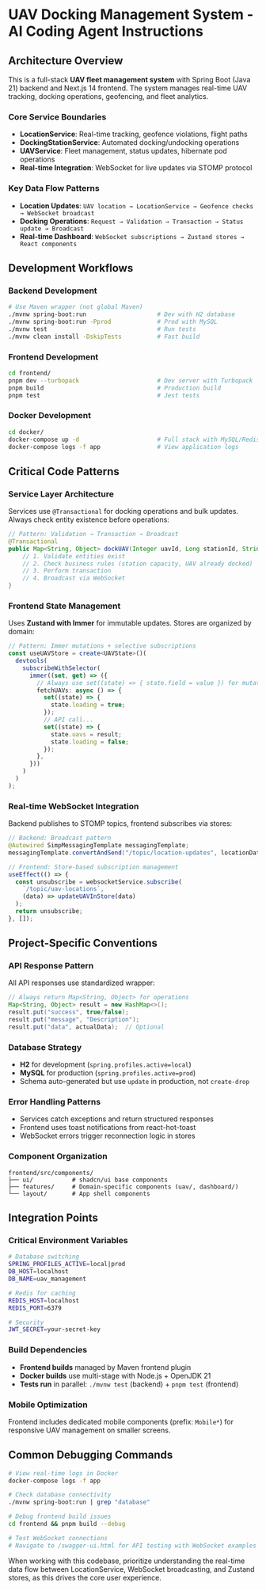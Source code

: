# UAV Docking Management System - AI Coding Agent Instructions

## Architecture Overview

This is a full-stack **UAV fleet management system** with Spring Boot (Java 21) backend and Next.js 14 frontend. The system manages real-time UAV tracking, docking operations, geofencing, and fleet analytics.

### Core Service Boundaries

- **LocationService**: Real-time tracking, geofence violations, flight paths
- **DockingStationService**: Automated docking/undocking operations
- **UAVService**: Fleet management, status updates, hibernate pod operations
- **Real-time Integration**: WebSocket for live updates via STOMP protocol

### Key Data Flow Patterns

- **Location Updates**: `UAV location → LocationService → Geofence checks → WebSocket broadcast`
- **Docking Operations**: `Request → Validation → Transaction → Status update → Broadcast`
- **Real-time Dashboard**: `WebSocket subscriptions → Zustand stores → React components`

## Development Workflows

### Backend Development

```bash
# Use Maven wrapper (not global Maven)
./mvnw spring-boot:run                    # Dev with H2 database
./mvnw spring-boot:run -Pprod             # Prod with MySQL
./mvnw test                               # Run tests
./mvnw clean install -DskipTests          # Fast build
```

### Frontend Development

```bash
cd frontend/
pnpm dev --turbopack                      # Dev server with Turbopack
pnpm build                                # Production build
pnpm test                                 # Jest tests
```

### Docker Development

```bash
cd docker/
docker-compose up -d                      # Full stack with MySQL/Redis
docker-compose logs -f app                # View application logs
```

## Critical Code Patterns

### Service Layer Architecture

Services use `@Transactional` for docking operations and bulk updates. Always check entity existence before operations:

```java
// Pattern: Validation → Transaction → Broadcast
@Transactional
public Map<String, Object> dockUAV(Integer uavId, Long stationId, String purpose) {
    // 1. Validate entities exist
    // 2. Check business rules (station capacity, UAV already docked)
    // 3. Perform transaction
    // 4. Broadcast via WebSocket
}
```

### Frontend State Management

Uses **Zustand with Immer** for immutable updates. Stores are organized by domain:

```typescript
// Pattern: Immer mutations + selective subscriptions
const useUAVStore = create<UAVState>()(
  devtools(
    subscribeWithSelector(
      immer((set, get) => ({
        // Always use set((state) => { state.field = value }) for mutations
        fetchUAVs: async () => {
          set((state) => {
            state.loading = true;
          });
          // API call...
          set((state) => {
            state.uavs = result;
            state.loading = false;
          });
        },
      }))
    )
  )
);
```

### Real-time WebSocket Integration

Backend publishes to STOMP topics, frontend subscribes via stores:

```java
// Backend: Broadcast pattern
@Autowired SimpMessagingTemplate messagingTemplate;
messagingTemplate.convertAndSend("/topic/location-updates", locationData);
```

```typescript
// Frontend: Store-based subscription management
useEffect(() => {
  const unsubscribe = websocketService.subscribe(
    `/topic/uav-locations`,
    (data) => updateUAVInStore(data)
  );
  return unsubscribe;
}, []);
```

## Project-Specific Conventions

### API Response Pattern

All API responses use standardized wrapper:

```java
// Always return Map<String, Object> for operations
Map<String, Object> result = new HashMap<>();
result.put("success", true/false);
result.put("message", "Description");
result.put("data", actualData);  // Optional
```

### Database Strategy

- **H2** for development (`spring.profiles.active=local`)
- **MySQL** for production (`spring.profiles.active=prod`)
- Schema auto-generated but use `update` in production, not `create-drop`

### Error Handling Patterns

- Services catch exceptions and return structured responses
- Frontend uses toast notifications from react-hot-toast
- WebSocket errors trigger reconnection logic in stores

### Component Organization

```
frontend/src/components/
├── ui/           # shadcn/ui base components
├── features/     # Domain-specific components (uav/, dashboard/)
└── layout/       # App shell components
```

## Integration Points

### Critical Environment Variables

```bash
# Database switching
SPRING_PROFILES_ACTIVE=local|prod
DB_HOST=localhost
DB_NAME=uav_management

# Redis for caching
REDIS_HOST=localhost
REDIS_PORT=6379

# Security
JWT_SECRET=your-secret-key
```

### Build Dependencies

- **Frontend builds** managed by Maven frontend plugin
- **Docker builds** use multi-stage with Node.js + OpenJDK 21
- **Tests run** in parallel: `./mvnw test` (backend) + `pnpm test` (frontend)

### Mobile Optimization

Frontend includes dedicated mobile components (prefix: `Mobile*`) for responsive UAV management on smaller screens.

## Common Debugging Commands

```bash
# View real-time logs in Docker
docker-compose logs -f app

# Check database connectivity
./mvnw spring-boot:run | grep "database"

# Debug frontend build issues
cd frontend && pnpm build --debug

# Test WebSocket connections
# Navigate to /swagger-ui.html for API testing with WebSocket examples
```

When working with this codebase, prioritize understanding the real-time data flow between LocationService, WebSocket broadcasting, and Zustand stores, as this drives the core user experience.
